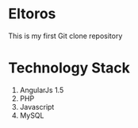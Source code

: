 # Eltoros
This is my first Git clone repository


# Technology Stack

1. AngularJs 1.5
2. PHP
3. Javascript
4. MySQL